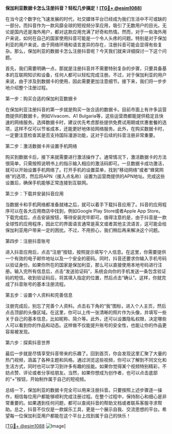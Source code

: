 **保加利亚数据卡怎么注册抖音？轻松几步搞定！[[TG💪+ @esim1088](https://t.me/s/esim1088)]**

在当今这个数字化飞速发展的时代，社交媒体平台已经成为我们生活中不可或缺的一部分。而抖音作为一款风靡全球的短视频分享应用，吸引了无数用户的目光。无论是国内还是海外用户，都对这款应用充满了好奇和热情。然而，对于一些海外用户来说，如何在自己的国家使用抖音可能是一个令人头疼的问题。特别是对于保加利亚的用户来说，由于网络环境和语言差异的存在，注册抖音可能会显得有些复杂。那么，保加利亚的数据卡怎么注册抖音呢？今天我们就来详细探讨一下这个问题。

首先，我们需要明确一点，那就是注册抖音并不需要特别复杂的步骤，只要具备基本的互联网知识和设备，任何人都可以轻松完成注册。不过，对于保加利亚的用户来说，由于涉及到数据卡的使用，因此需要更加注意细节。接下来，我们将一步步地介绍整个注册过程。

第一步：购买合适的保加利亚数据卡

在保加利亚注册抖音的第一步就是购买一张合适的数据卡。目前市面上有许多运营商提供的数据卡，例如Vivacom、A1 Bulgaria等，这些运营商都能提供稳定且快速的网络服务。选择数据卡时，建议优先考虑那些提供免费试用期或优惠套餐的选项，这样不仅可以节省成本，还能更好地体验网络服务。此外，在购买数据卡时，一定要注意检查其是否支持国际漫游功能，这对于后续的抖音注册非常重要。

第二步：激活数据卡并设置手机网络

购买到数据卡后，接下来就需要进行激活操作了。通常情况下，激活数据卡的方法很简单，只需按照说明书上的指示输入相应的激活码即可。一旦数据卡成功激活，就可以开始设置手机网络了。打开手机的设置菜单，找到“移动网络”或者“蜂窝网络”的选项，然后将APN（接入点名称）设置为运营商提供的APN地址。完成这些设置后，确保手机能够正常连接到互联网。

第三步：下载并安装抖音应用

当数据卡和手机网络都准备就绪之后，就可以着手下载抖音应用了。抖音的应用程序可以在各大应用商店中找到，例如Google Play Store或者Apple App Store。下载完成后，点击安装按钮，等待安装完毕即可。值得注意的是，由于抖音是一款全球性的应用程序，因此它的界面语言通常是英文或者其他主流语言，这可能会给保加利亚用户带来一定的困扰。不过，不用担心，我们稍后再来解决这个问题。

第四步：注册抖音账号

进入抖音应用后，点击“注册”按钮，按照提示填写个人信息。在这里，你需要提供一个有效的电子邮件地址以及一个安全的密码。同时，抖音还要求你输入手机号码以验证身份。如果你所在的国家是保加利亚，那么可以直接使用本地号码进行注册。输入完所有信息后，点击“发送验证码”，系统会向你的手机发送一条包含验证码的短信。收到验证码后，将其填入指定的位置，然后点击“确认”。这样，你就完成了抖音账号的基本注册流程。

第五步：设置个人资料和完善信息

注册完成后，别忘了完善个人资料。点击右下角的“我”图标，进入个人主页，然后点击顶部的头像区域。在这里，你可以上传一张清晰的照片作为头像，并填写一些关于自己的基本信息，比如昵称、简介等。此外，还可以设置隐私权限，决定哪些人可以看到你的作品和动态。这样做不仅能提升账号的安全性，也能让你的作品更容易被发现。

第六步：探索抖音世界

最后一步就是尽情享受抖音带来的乐趣了。回到首页，你会发现这里汇聚了大量的热门视频，涵盖了各种主题和风格。通过浏览这些视频，你可以了解到不同文化和生活方式，同时也可以学习到许多有趣的技能。如果你觉得某个视频特别精彩，不妨点赞、评论或者分享给朋友。当然，如果你想成为创作者，也可以点击底部的“+”按钮，开始制作属于自己的短视频。

总结一下，保加利亚的数据卡完全可以用来注册抖音。只要按照上述步骤逐一操作，相信每位用户都能够顺利完成注册过程。在整个过程中，保持耐心和细心是非常重要的。如果遇到任何问题，都可以查阅抖音的帮助文档或者联系客服寻求帮助。总之，抖音不仅仅是一款娱乐工具，更是一个展示自我、交流思想的平台。希望每一位保加利亚用户都能在这个平台上找到属于自己的快乐！

[[TG💪+ @esim1088](https://t.me/s/esim1088) ![Image](https://i.postimg.cc/4NQfJmqS/Snipaste-2025-05-13-00-14-12.png)]